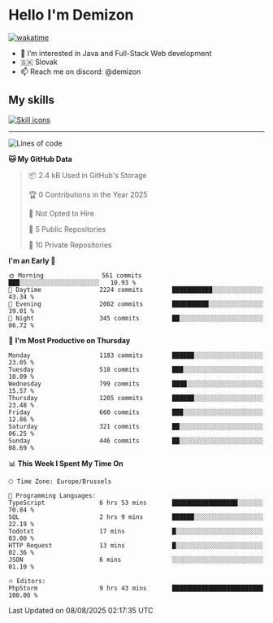# Hello I'm Demizon
[![wakatime](https://wakatime.com/badge/user/6ad1949f-d6d7-44f9-9eee-c35e54cc499b.svg)](https://wakatime.com/@6ad1949f-d6d7-44f9-9eee-c35e54cc499b)
- 👀 I’m interested in Java and Full-Stack Web development
- 🇸🇰 Slovak
- 📫 Reach me on discord: @demizon

## My skills
[![Skill icons](https://skillicons.dev/icons?i=java,js,ts,html,css,react,nextjs,tailwind,supabase,py,git,docker,linux,mysql,postgres,mongo&theme=dark)](https://github.com/Demizon3433)

---

<!--START_SECTION:waka-->
![Lines of code](https://img.shields.io/badge/From%20Hello%20World%20I%27ve%20Written-1.6%20million%20lines%20of%20code-blue)

**🐱 My GitHub Data** 

> 📦 2.4 kB Used in GitHub's Storage 
 > 
> 🏆 0 Contributions in the Year 2025
 > 
> 🚫 Not Opted to Hire
 > 
> 📜 5 Public Repositories 
 > 
> 🔑 10 Private Repositories 
 > 
**I'm an Early 🐤** 

```text
🌞 Morning                561 commits         ███░░░░░░░░░░░░░░░░░░░░░░   10.93 % 
🌆 Daytime                2224 commits        ███████████░░░░░░░░░░░░░░   43.34 % 
🌃 Evening                2002 commits        ██████████░░░░░░░░░░░░░░░   39.01 % 
🌙 Night                  345 commits         ██░░░░░░░░░░░░░░░░░░░░░░░   06.72 % 
```
📅 **I'm Most Productive on Thursday** 

```text
Monday                   1183 commits        ██████░░░░░░░░░░░░░░░░░░░   23.05 % 
Tuesday                  518 commits         ███░░░░░░░░░░░░░░░░░░░░░░   10.09 % 
Wednesday                799 commits         ████░░░░░░░░░░░░░░░░░░░░░   15.57 % 
Thursday                 1205 commits        ██████░░░░░░░░░░░░░░░░░░░   23.48 % 
Friday                   660 commits         ███░░░░░░░░░░░░░░░░░░░░░░   12.86 % 
Saturday                 321 commits         ██░░░░░░░░░░░░░░░░░░░░░░░   06.25 % 
Sunday                   446 commits         ██░░░░░░░░░░░░░░░░░░░░░░░   08.69 % 
```


📊 **This Week I Spent My Time On** 

```text
🕑︎ Time Zone: Europe/Brussels

💬 Programming Languages: 
TypeScript               6 hrs 53 mins       ██████████████████░░░░░░░   70.84 % 
SQL                      2 hrs 9 mins        ██████░░░░░░░░░░░░░░░░░░░   22.19 % 
Todotxt                  17 mins             █░░░░░░░░░░░░░░░░░░░░░░░░   03.00 % 
HTTP Request             13 mins             █░░░░░░░░░░░░░░░░░░░░░░░░   02.36 % 
JSON                     6 mins              ░░░░░░░░░░░░░░░░░░░░░░░░░   01.10 % 

🔥 Editors: 
PhpStorm                 9 hrs 43 mins       █████████████████████████   100.00 % 
```


 Last Updated on 08/08/2025 02:17:35 UTC
<!--END_SECTION:waka-->
